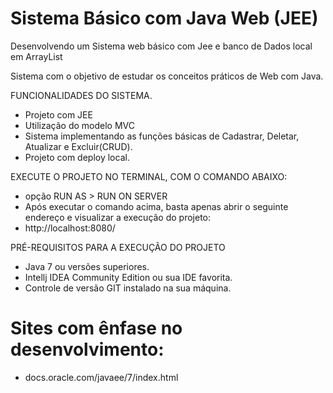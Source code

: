 # Sistema Básico com Java Web (JEE)

Desenvolvendo um Sistema web básico com Jee e banco de Dados local em ArrayList

Sistema com o objetivo de estudar os conceitos práticos de Web com Java.

FUNCIONALIDADES DO SISTEMA.
- Projeto com JEE
- Utilização do modelo MVC
- Sistema implementando as funções básicas de Cadastrar, Deletar, Atualizar e Excluir(CRUD).
- Projeto com deploy local.


EXECUTE O PROJETO NO TERMINAL, COM O COMANDO ABAIXO: 
- opção RUN AS > RUN ON SERVER
- Após executar o comando acima, basta apenas abrir o seguinte endereço e visualizar a execução do projeto:
-  http://localhost:8080/


PRÉ-REQUISITOS PARA A EXECUÇÃO DO PROJETO
- Java 7 ou versões superiores.
- Intellj IDEA Community Edition ou sua IDE favorita.
- Controle de versão GIT instalado na sua máquina.

# Sites com ênfase no desenvolvimento:

- docs.oracle.com/javaee/7/index.html
